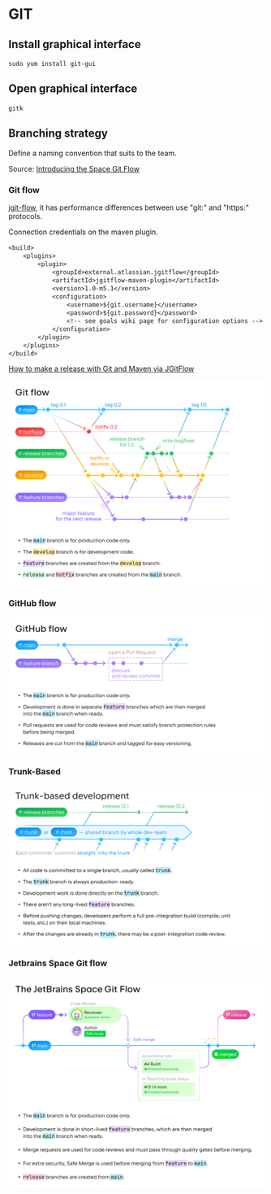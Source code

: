 # GIT

## Install graphical interface

```
sudo yum install git-gui
```

## Open graphical interface

```
gitk
```

## Branching strategy

Define a naming convention that suits to the team.

Source: [Introducing the Space Git Flow](https://blog.jetbrains.com/space/2023/04/18/space-git-flow/)


### Git flow

[jgit-flow](https://bitbucket.org/atlassian/jgit-flow/wiki/Home), it has performance differences between use "git:" and "https:" protocols.

Connection credentials on the maven plugin.
````
<build>
    <plugins>
        <plugin>
            <groupId>external.atlassian.jgitflow</groupId>
            <artifactId>jgitflow-maven-plugin</artifactId>
            <version>1.0-m5.1</version>
            <configuration>
                <username>${git.username}</username>
                <password>${git.password}</password>
                <!-- see goals wiki page for configuration options -->
            </configuration>
        </plugin>
    </plugins>
</build>
````


[How to make a release with Git and Maven via JGitFlow](https://gist.github.com/lemiorhan/97b4f827c08aed58a9d8)

![Git flow](./git/git-flow.png)

### GitHub flow

![GitHub flow](./git/github-flow.png)

### Trunk-Based

![Trunk-Based](./git/trunk-based.png)

### Jetbrains Space Git flow

![Space Git flow](./git/jetbrains-space-git-flow-1.png)
